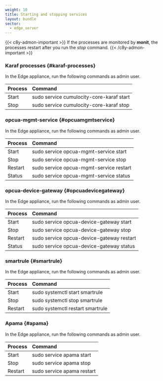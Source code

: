 ```yaml
---
weight: 10
title: Starting and stopping services
layout: bundle
sector:
  - edge_server
---
```


{{< c8y-admon-important >}}
If the processes are monitored by **monit**, the processes restart after you run the *stop* command.
{{< /c8y-admon-important >}}

### Karaf processes {#karaf-processes}

In the Edge appliance, run the following commands as admin user.

|Process|Command|
|:---|:---
|Start|sudo service cumulocity-core-karaf start
|Stop|sudo service cumulocity-core-karaf stop


### opcua-mgmt-service {#opcuamgmtservice}

In the Edge appliance, run the following commands as admin user.

|Process|Command|
|:---|:---
|Start|sudo service opcua-mgmt-service start
|Stop|sudo service opcua-mgmt-service stop
|Restart|sudo service opcua-mgmt-service restart
|Status|sudo service opcua-mgmt-service status

### opcua-device-gateway {#opcuadevicegateway}

In the Edge appliance, run the following commands as admin user.

|Process|Command|
|:---|:---
|Start|sudo service opcua-device-gateway start
|Stop|sudo service opcua-device-gateway stop
|Restart|sudo service opcua-device-gateway restart
|Status|sudo service opcua-device-gateway status

### smartrule {#smartrule}

In the Edge appliance, run the following commands as admin user.

|Process|Command|
|:---|:---
|Start|sudo systemctl start smartrule
|Stop|sudo systemctl stop smartrule
|Restart|sudo systemctl restart smartrule

### Apama {#apama}

In the Edge appliance, run the following commands as admin user.

|Process|Command|
|:---|:---
|Start|sudo service apama start
|Stop|sudo service apama stop
|Restart|sudo service apama restart  

